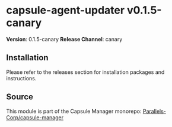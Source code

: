 # capsule-agent-updater v0.1.5-canary

**Version**: 0.1.5-canary
**Release Channel**: canary

## Installation

Please refer to the releases section for installation packages and instructions.

## Source

This module is part of the Capsule Manager monorepo: [Parallels-Corp/capsule-manager](https://github.com/Parallels-Corp/capsule-manager)
